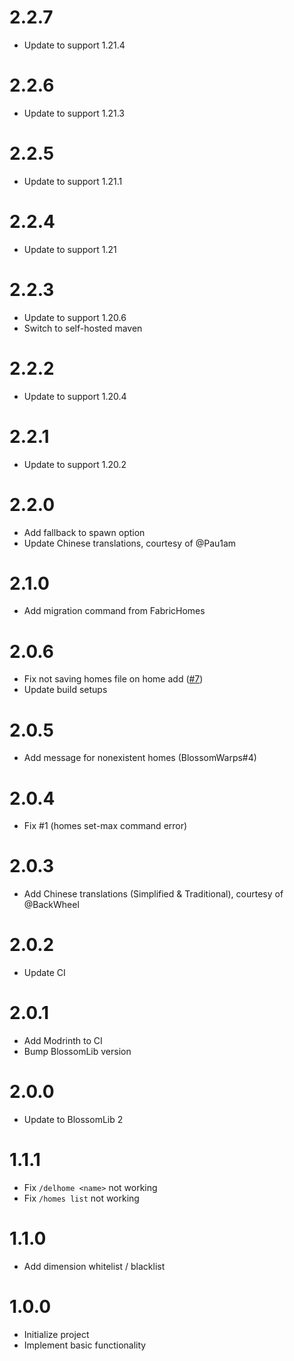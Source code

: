 # 2.2.7

* Update to support 1.21.4

# 2.2.6

* Update to support 1.21.3

# 2.2.5

* Update to support 1.21.1

# 2.2.4

* Update to support 1.21

# 2.2.3

* Update to support 1.20.6
* Switch to self-hosted maven

# 2.2.2

* Update to support 1.20.4

# 2.2.1

* Update to support 1.20.2

# 2.2.0

* Add fallback to spawn option
* Update Chinese translations, courtesy of @Pau1am

# 2.1.0

* Add migration command from FabricHomes

# 2.0.6

* Fix not saving homes file on home add ([#7](https://github.com/BlossomMods/BlossomHomes/issues/7))
* Update build setups

# 2.0.5

* Add message for nonexistent homes (BlossomWarps#4)

# 2.0.4

* Fix #1 (homes set-max command error)

# 2.0.3

* Add Chinese translations (Simplified & Traditional), courtesy of @BackWheel

# 2.0.2

* Update CI

# 2.0.1

* Add Modrinth to CI
* Bump BlossomLib version

# 2.0.0

* Update to BlossomLib 2

# 1.1.1

* Fix `/delhome <name>` not working
* Fix `/homes list` not working

# 1.1.0

* Add dimension whitelist / blacklist

# 1.0.0

* Initialize project
* Implement basic functionality
